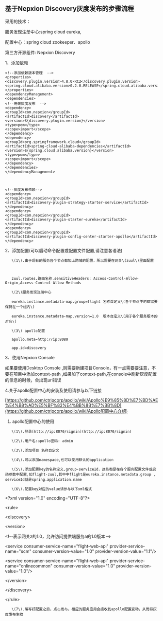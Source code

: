 ## 基于Nepxion Discovery灰度发布的步骤流程

采用的技术：

服务发现注册中心:spring cloud eureka,

配置中心：spring cloud zookeeper、apollo

第三方开源组件: Nepxion Discovery

1、添加依赖

```
<!--添加依赖版本管理  -->
<properties>
<discovery.plugin.version>4.8.0-RC2</discovery.plugin.version>
<spring.cloud.alibaba.version>0.2.0.RELEASE</spring.cloud.alibaba.version>
</properties>
<dependencyManagement>
<dependencies>
<!--用做灰度发布  -->
<dependency>
<groupId>com.nepxion</groupId>
<artifactId>discovery</artifactId>
<version>${discovery.plugin.version}</version>
<type>pom</type>
<scope>import</scope>
</dependency>
<dependency>
<groupId>org.springframework.cloud</groupId>
<artifactId>spring-cloud-alibaba-dependencies</artifactId>
<version>${spring.cloud.alibaba.version}</version>
<type>pom</type>
<scope>import</scope>
</dependency>
</dependencies>
</dependencyManagement>



<!--灰度发布依赖-->
<dependency>
<groupId>com.nepxion</groupId>
<artifactId>discovery-plugin-strategy-starter-service</artifactId>
</dependency>
<dependency>
<groupId>com.nepxion</groupId>
<artifactId>discovery-plugin-starter-eureka</artifactId>
</dependency>
<dependency>
<groupId>com.nepxion</groupId>
<artifactId>discovery-plugin-config-center-starter-apollo</artifactId>
</dependency>
```

2、添加配置\(可以启动命令配置或配置文件配置,请注意各语法\)

```
   \(1\).由于现有的服务各个节点都加上跨域的配置，所以需要在网关\(zuul\)里面配置



   zuul.routes.路由名称.sensitiveHeaders: Access-Control-Allow-Origin,Access-Control-Allow-Methods

   \(2\)服务发现注册中心

   eureka.instance.metadata-map.group=flight 名称自定义\(各个节点中的都需要保持在一个组内\)

   eureka.instance.metadata-map.version=1.0  版本自定义\(用于各个服务版本的对应\)

   \(3\) apollo配置

   apollo.meta=http://ip:8080

   app.id=discovery
```

3、使用Nepxion   Console

如果要使用Desktop Console ,则需要新建项目Console，有一点需要要注意，不要在项目中添加context-path ,如果加了context-path,在console中刷新灰度配置的信息的时候，会出现url错误

4.关于apollo配置中心的安装及使用请参与以下链接

[https://github.com/ctripcorp/apollo/wiki/Apollo%E9%85%8D%E7%BD%AE%E4%B8%AD%E5%BF%83%E4%BB%8B%E7%BB%8D](https://github.com/ctripcorp/apollo/wiki/Apollo配置中心介绍)

1. apollo配置中心的使用

```
   \(1\).登录[http://ip:8070/signin](http://ip:8070/signin)

   \(2\).用户名:apollo密码: admin

   \(3\).添加项目 名称自定义

   \(4\).可以添加namespace,也可以使用默认的application

   \(5\).添加配置key的名称定义,group-serviceId，这些都是在各个服务配置文件或启动参数中配置,如flight-zuul,其中中flight是eureka.instance.metadata.group , serviceId就是spring.application.name

   \(6\).配置key对应的value请参与以下xml格式
```

&lt;?xml version="1.0" encoding="UTF-8"?&gt;

&lt;rule&gt;

&lt;discovery&gt;

&lt;version&gt;

&lt;!--表示网关z的1.0，允许访问提供端服务a的1.0版本--&gt;

&lt;service consumer-service-name="flight-web-api" provider-service-name="scm" consumer-version-value="1.0" provider-version-value="1.1"/&gt;

&lt;service consumer-service-name="flight-web-api" provider-service-name="onlinecommon" consumer-version-value="1.0" provider-version-value="1.0"/&gt;

&lt;/version&gt;

&lt;/discovery&gt;

&lt;/rule&gt;

```
   \(7\).编写好配置之后，点击发布，相应的服务应用会接收到apollo配置变动，从而将灰度发布生效
```



